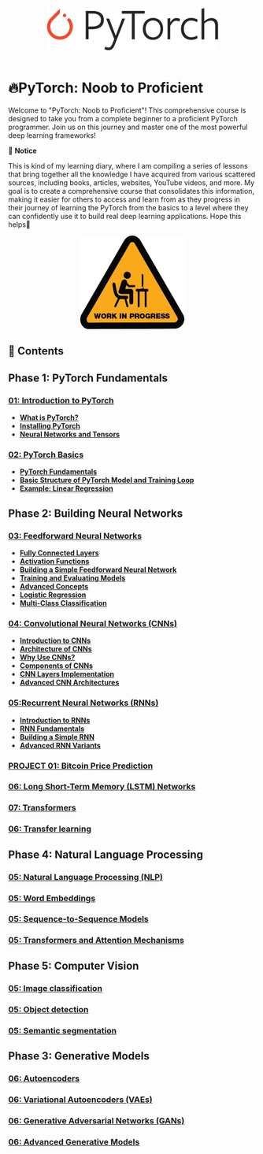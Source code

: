 <div align="center">
  <img src="res/img/pytorch_logo.png" alt="Logo">
</div>

</br>

# 🔥PyTorch: Noob to Proficient

Welcome to "PyTorch: Noob to Proficient"! This comprehensive course is designed to take you from a complete beginner to a proficient PyTorch programmer. Join us on this journey and master one of the most powerful deep learning frameworks!

📌 **Notice**

This is kind of my learning diary, where I am compiling a series of lessons that bring together all the knowledge I have acquired from various scattered sources, including books, articles, websites, YouTube videos, and more. My goal is to create a comprehensive course that consolidates this information, making it easier for others to access and learn from as they progress in their journey of learning the PyTorch from the basics to a level where they can confidently use it to build real deep learning applications. Hope this helps🙂

<div align="center">
  <img src="res/img/wip.png" alt="wip">
</div>

## **📑 Contents**

## **Phase 1: PyTorch Fundamentals**


### [**01: Introduction to PyTorch**](./01_Introduction_to_PyTorch/introduction_to_pytorch.md)

- [**What is PyTorch?**](./01_Introduction_to_PyTorch/introduction_to_pytorch.md#what-is-pytorch)
- [**Installing PyTorch**](./01_Introduction_to_PyTorch/introduction_to_pytorch.md#installing-pytorch)
- [**Neural Networks and Tensors**](./01_Introduction_to_PyTorch/introduction_to_pytorch.md#neural-networks-and-tensors)


### [**02: PyTorch Basics**](./02_PyTorch_Basics/pytorch_basics.md)

- [**PyTorch Fundamentals**](./02_PyTorch_Basics/pytorch_basics.md#pytorch-fundamentals)
- [**Basic Structure of PyTorch Model and Training Loop**](./02_PyTorch_Basics/pytorch_basics.md#basic-structure-of-pytorch-model-and-training-loop)
- [**Example: Linear Regression**](./02_PyTorch_Basics/pytorch_basics.md#example-linear-regression)


## **Phase 2: Building Neural Networks**


### [**03: Feedforward Neural Networks**](./03_Feedforward_Neural_Networks/feedforward_neural_networks.md)

- [**Fully Connected Layers**](./03_Feedforward_Neural_Networks/feedforward_neural_networks.md#fully-connected-layers)
- [**Activation Functions**](./03_Feedforward_Neural_Networks/feedforward_neural_networks.md#activation-functions)
- [**Building a Simple Feedforward Neural Network**](./03_Feedforward_Neural_Networks/feedforward_neural_networks.md#building-feedforward-neural-network)
- [**Training and Evaluating Models**](./03_Feedforward_Neural_Networks/feedforward_neural_networks.md#training-and-evaluating-models)
- [**Advanced Concepts**](./03_Feedforward_Neural_Networks/feedforward_neural_networks.md#advanced-concepts)
- [**Logistic Regression**](./03_Feedforward_Neural_Networks/feedforward_neural_networks.md#logistic-regression)
- [**Multi-Class Classification**](./03_Feedforward_Neural_Networks/feedforward_neural_networks.md#multi-class-classification)


### [**04: Convolutional Neural Networks (CNNs)**](./04_Convolutional_Neural_Networks/convolutional_neural_networks.md)

- [**Introduction to CNNs**](./04_Convolutional_Neural_Networks/convolutional_neural_networks.md#introduction-to-cnns)
- [**Architecture of CNNs**](./04_Convolutional_Neural_Networks/convolutional_neural_networks.md#architecture-of-cnns)
- [**Why Use CNNs?**](./04_Convolutional_Neural_Networks/convolutional_neural_networks.md#why-use-cnns)
- [**Components of CNNs**](./04_Convolutional_Neural_Networks/convolutional_neural_networks.md#components-of-cnns)
- [**CNN Layers Implementation**](./04_Convolutional_Neural_Networks/convolutional_neural_networks.md#cnn-layers-implementation)
- [**Advanced CNN Architectures**](./04_Convolutional_Neural_Networks/convolutional_neural_networks.md#advanced-cnn-architectures)


### [**05:Recurrent Neural Networks (RNNs)**](./05_Recurrent_Neural_Networks/recurrent_neural_networks.md)

- [**Introduction to RNNs**](./05_Recurrent_Neural_Networks/recurrent_neural_networks.md#introduction-to-rnns)
- [**RNN Fundamentals**](./05_Recurrent_Neural_Networks/recurrent_neural_networks.md#rnn-fundamentals)
- [**Building a Simple RNN**](./05_Recurrent_Neural_Networks/recurrent_neural_networks.md#building-a-simple-rnn)
- [**Advanced RNN Variants**](./05_Recurrent_Neural_Networks/recurrent_neural_networks.md#advanced-rnn-variants)

### [**PROJECT 01: Bitcoin Price Prediction**](./PROJECT_01_Bitcoin_price_prediction/PROJECT_01_Bitcoin_price_prediction.ipynb)

### [**06: Long Short-Term Memory (LSTM) Networks**](./02_PyTorch_Basics/pytorch_basics.md)

### [**07: Transformers**](./02_PyTorch_Basics/pytorch_basics.md)

### [**06: Transfer learning**](./02_PyTorch_Basics/pytorch_basics.md)


## **Phase 4: Natural Language Processing**

### [**05: Natural Language Processing (NLP)**](./02_PyTorch_Basics/pytorch_basics.md)

### [**05: Word Embeddings**](./02_PyTorch_Basics/pytorch_basics.md)

### [**05: Sequence-to-Sequence Models**](./02_PyTorch_Basics/pytorch_basics.md)

### [**05: Transformers and Attention Mechanisms**](./02_PyTorch_Basics/pytorch_basics.md)



## **Phase 5: Computer Vision**

### [**05: Image classification**](./02_PyTorch_Basics/pytorch_basics.md)

### [**05: Object detection**](./02_PyTorch_Basics/pytorch_basics.md)

### [**05: Semantic segmentation**](./02_PyTorch_Basics/pytorch_basics.md)



## **Phase 3: Generative Models**

### [**06: Autoencoders**](./02_PyTorch_Basics/pytorch_basics.md)

### [**06: Variational Autoencoders (VAEs)**](./02_PyTorch_Basics/pytorch_basics.md)

### [**06: Generative Adversarial Networks (GANs)**](./02_PyTorch_Basics/pytorch_basics.md)

### [**06: Advanced Generative Models**](./02_PyTorch_Basics/pytorch_basics.md)